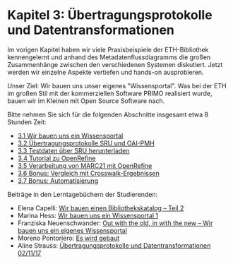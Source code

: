 # Kapitel 3: Übertragungsprotokolle und Datentransformationen

Im vorigen Kapitel haben wir viele Praxisbeispiele der ETH-Bibliothek kennengelernt und anhand des Metadatenflussdiagramms die großen Zusammenhänge zwischen den verschiedenen Systemen diskutiert. Jetzt werden wir einzelne Aspekte vertiefen und hands-on ausprobieren.

Unser Ziel: Wir bauen uns unser eigenes "Wissensportal". Was bei der ETH im großen Stil mit der kommerziellen Software PRIMO realisiert wurde, bauen wir im Kleinen mit Open Source Software nach.

Bitte nehmen Sie sich für die folgenden Abschnitte insgesamt etwa 8 Stunden Zeit:

* [3.1 Wir bauen uns ein Wissensportal](/kapitel-3/31-wir-bauen-uns-ein-wissensportal.md)
* [3.2 Übertragungsprotokolle SRU und OAI-PMH](/kapitel-3/32-ubertragungsprotokolle-sru-und-oai-pmh.md)
* [3.3 Testdaten über SRU herunterladen](/kapitel-3/33-testdaten-uber-sru-herunterladen.md)
* [3.4 Tutorial zu OpenRefine](/kapitel-3/34-tutorial-zu-openrefine.md)
* [3.5 Verarbeitung von MARC21 mit OpenRefine](/kapitel-3/35-verarbeitung-von-marc21-mit-openrefine.md)
* [3.6 Bonus: Vergleich mit Crosswalk-Ergebnissen](/kapitel-3/36-bonus-vergleich-mit-crosswalk-ergebnissen.md)
* [3.7 Bonus: Automatisierung](/kapitel-3/37-bonus-automatisierung.md)

Beiträge in den Lerntagebüchern der Studierenden:

* Elena Capelli: [Wir bauen einen Bibliothekskatalog – Teil 2](https://elenasdiscovery.wordpress.com/2017/11/10/wir-bauen-einen-bibliothekskatalog-teil-2/)
* Marina Hess: [Wir bauen uns ein Wissensportal 1](https://mainsuche.jimdo.com/blogbeitr%C3%A4ge/wir-bauen-uns-ein-wissensportal-1/)
* Franziska Neuenschwander: [Out with the old, in with the new – Wir bauen uns ein eigenes Wissensportal](https://bainblogweb.wordpress.com/2017/11/09/out-with-the-old-in-with-the-new-wir-bauen-uns-ein-eigenes-wissensportal/)
* Moreno Pontoriero: [Es wird gebaut](https://morenoexplores.wordpress.com/2017/11/06/es-wird-gebaut/)
* Aline Strauss: [Übertragungsprotokolle und Datentransformationen 02/11/17](https://alinesbiblio.wordpress.com/2017/11/15/uebertragungsprotokolle-und-datentransformationen-02-11-17/)
